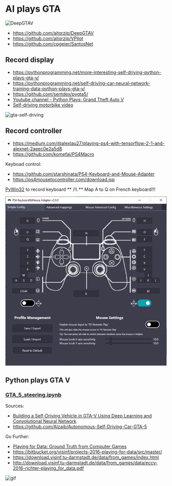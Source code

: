 # AI plays GTA

![DeepGTAV](https://camo.githubusercontent.com/5b20c613eb17275cf8014a9541f20d4e5cd71fb41bcc0f7b221e754c91131cc3/68747470733a2f2f696d672e677461352d6d6f64732e636f6d2f7139352f696d616765732f6e61747572616c766973696f6e2d70686f746f7265616c69737469632d677461762f6234646539342d47544135253230323031362d30382d323825323032322d30352d35322e6a7067)

* https://github.com/aitorzip/DeepGTAV
* https://github.com/aitorzip/VPilot
* https://github.com/cpgeier/SantosNet

## Record display

* https://pythonprogramming.net/more-interesting-self-driving-python-plays-gta-v/
* https://pythonprogramming.net/self-driving-car-neural-network-training-data-python-plays-gta-v/
* https://github.com/sentdex/pygta5/
* [Youtube channel - Python Plays: Grand Theft Auto V](https://www.youtube.com/playlist?list=PLQVvvaa0QuDeETZEOy4VdocT7TOjfSA8a)
* [Self-driving motorbike video](https://youtu.be/nWJZ4w0HKz8?t=810)

![gta-self-driving](gta-self-driving.gif)

## Record controller

* https://medium.com/@alexlau27/playing-ps4-with-tensorflow-2-1-and-alexnet-2aeec0e2a5d8
* https://github.com/komefai/PS4Macro

Keyboad control:
* https://github.com/starshinata/PS4-Keyboard-and-Mouse-Adapter
* https://ps4mousetocontroller.com/download.jsp

[PyWin32](https://pypi.org/project/pywin32/) to record keyboard
** /!\ ** Map A to Q on French keyboard!!!

![ps4-keyboard-adapter](ps4-keyboard-adapter.png)


## Python plays GTA V

### [GTA_5_steering.ipynb](GTA_5_steering.ipynb)

Sources: 
* [Building a Self-Driving Vehicle in GTA-V Using Deep Learning and Convolutional Neural Network](https://medium.com/@alzaibnasiruddin/building-a-self-driving-vehicle-in-gta-v-using-deep-learning-and-convolutional-neural-network-696b38b4c81e)
* https://github.com/Alzaib/Autonomous-Self-Driving-Car-GTA-5

Go Further:

* [Playing for Data: Ground Truth from Computer Games](https://arxiv.org/abs/1608.02192)
* https://bitbucket.org/visinf/projects-2016-playing-for-data/src/master/
* https://download.visinf.tu-darmstadt.de/data/from_games/index.html
* http://download.visinf.tu-darmstadt.de/data/from_games/data/eccv-2016-richter-playing_for_data.pdf

![gif](https://github.com/cpgeier/SantosNet/raw/master/sample.gif?raw=true)
